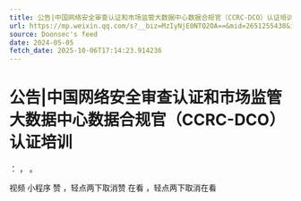 ```yaml
---
title: 公告|中国网络安全审查认证和市场监管大数据中心数据合规官（CCRC-DCO）认证培训
url: https://mp.weixin.qq.com/s?__biz=MzIyNjE0NTQ2OA==&mid=2651255438&idx=2&sn=54cf2e541c1553d9b8c51be267b1c7fe
source: Doonsec's feed
date: 2024-05-05
fetch_date: 2025-10-06T17:14:23.914236
---
```


# 公告|中国网络安全审查认证和市场监管大数据中心数据合规官（CCRC-DCO）认证培训

：
，
。

视频
小程序
赞
，轻点两下取消赞
在看
，轻点两下取消在看